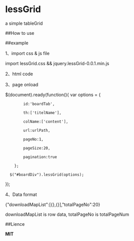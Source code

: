 # lessGrid
a simple tableGrid

##How to use

##example

1、import css & js file

  import lessGrid.css && jquery.lessGrid-0.0.1.min.js


2、html code


 <div id=boardDiv/>

 
3、page onload

$(document).ready(function(){
	 var options = {
	 
			id:'boardTab',
			
			th:['titelName'],
			
			colName:['content'], 
			
			url:urlPath,
			
			pageNo:1,
			
			pageSize:20,
			
			pagination:true
			
		};
	  
	  $("#boardDiv").lessGrid(options);

});	

4、Data format

{"downloadMapList":[{},{}],"totalPageNo":20}

downloadMapList is row data,  totalPageNo is totalPageNum

##Lience

**MIT**

	
	


